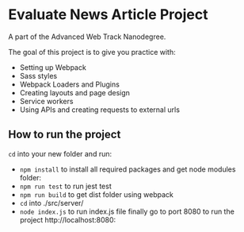 # Evaluate News Article Project

A part of the Advanced Web Track Nanodegree.

The goal of this project is to give you practice with:
- Setting up Webpack
- Sass styles
- Webpack Loaders and Plugins
- Creating layouts and page design
- Service workers
- Using APIs and creating requests to external urls


## How to run the project

`cd` into your new folder and run:
- `npm install`
to install all required packages and get node modules folder:
- `npm run test`
to run jest test
- `npm run build`
to get dist folder using webpack
- `cd` into ./src/server/
- `node index.js`
to run index.js file
finally go to port 8080 to run the project http://localhost:8080: